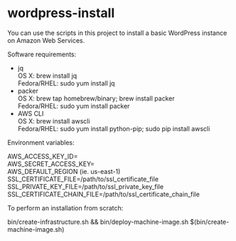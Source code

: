 wordpress-install
=================

You can use the scripts in this project to install a basic WordPress instance on Amazon Web Services.

Software requirements:

* jq  
  OS X: brew install jq  
  Fedora/RHEL: sudo yum install jq
* packer  
  OS X: brew tap homebrew/binary; brew install packer  
  Fedora/RHEL: sudo yum install packer
* AWS CLI  
  OS X: brew install awscli  
  Fedora/RHEL: sudo yum install python-pip; sudo pip install awscli
  
Environment variables:

AWS_ACCESS_KEY_ID=<AWS access key>  
AWS_SECRET_ACCESS_KEY=<AWS secret access key>  
AWS_DEFAULT_REGION (ie. us-east-1)  
SSL_CERTIFICATE_FILE=/path/to/ssl_certificate_file  
SSL_PRIVATE_KEY_FILE=/path/to/ssl_private_key_file  
SSL_CERTIFICATE_CHAIN_FILE=/path/to/ssl_certificate_chain_file  

To perform an installation from scratch:

bin/create-infrastructure.sh && bin/deploy-machine-image.sh $(bin/create-machine-image.sh)
